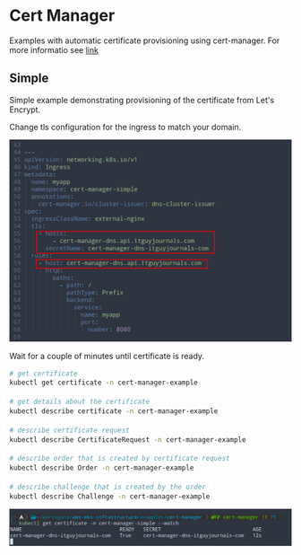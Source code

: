 # Cert Manager

Examples with automatic certificate provisioning using cert-manager.
For more informatio see [link](/README.md#cert-manager)

## Simple

Simple example demonstrating provisioning of the certificate from Let's Encrypt.

Change tls configuration for the ingress to match your domain.

<img title="Code update" alt="Code update" src="../../assets/cert-manager-simple-code-update.png">

Wait for a couple of minutes until certificate is ready.

```bash
# get certificate
kubectl get certificate -n cert-manager-example

# get details about the certificate
kubectl describe certificate -n cert-manager-example

# describe certificate request
kubectl describe CertificateRequest -n cert-manager-example

# describe order that is created by certificate request
kubectl describe Order -n cert-manager-example

# describe challenge that is created by the order
kubectl describe Challenge -n cert-manager-example
```


<img title="Certificate status" alt="Certificate Status" src="../../assets/cert-manager-certificate-status.png">
